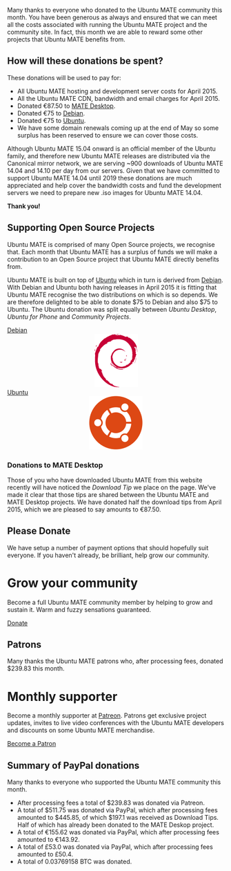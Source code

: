 <!--
.. title: Ubuntu MATE April 2015 supporters
.. slug: ubuntu-mate-april-2015-supporters
.. date: 2015-04-30 20:32:42 UTC
.. tags: Ubuntu,MATE,community,donate
.. link:
.. description: Community members who supported Ubuntu MATE this month.
.. type: text
.. author: Martin Wimpress
-->

Many thanks to everyone who donated to the Ubuntu MATE community this
month. You have been generous as always and ensured that we can meet
all the costs associated with running the Ubuntu MATE project and the
community site. In fact, this month we are able to reward some other
projects that Ubuntu MATE benefits from.

## How will these donations be spent?

These donations will be used to pay for:

  * All Ubuntu MATE hosting and development server costs for April 2015.
  * All the Ubuntu MATE CDN, bandwidth and email charges for April 2015.
  * Donated €87.50 to [MATE Desktop](http://mate-desktop.org).
  * Donated €75 to [Debian](http://www.debian.org).
  * Donated €75 to [Ubuntu](http://www.ubuntu.com).
  * We have some domain renewals coming up at the end of May so some surplus has
  been reserved to ensure we can cover those costs.

Although Ubuntu MATE 15.04 onward is an official member of the Ubuntu family,
and therefore new Ubuntu MATE releases are distributed via the Canonical mirror
network, we are serving ~900 downloads of Ubuntu MATE 14.04 and 14.10 per day
from our servers. Given that we have committed to support Ubuntu MATE 14.04
until 2019 these donations are much appreciated and help cover the bandwidth
costs and fund the development servers we need to prepare new .iso images for
Ubuntu MATE 14.04.

**Thank you!**

## Supporting Open Source Projects

Ubuntu MATE is comprised of many Open Source projects, we recognise that. Each
month that Ubuntu MATE has a surplus of funds we will make a contribution to an
Open Source project that Ubuntu MATE directly benefits from.

Ubuntu MATE is built on top of [Ubuntu](http://www.ubuntu.com) which in turn is
derived from [Debian](http://www.debian.org). With Debian and Ubuntu both having
releases in April 2015 it is fitting that Ubuntu MATE recognise the two
distributions on which is so depends. We are therefore delighted to be able to
donate $75 to Debian and also $75 to Ubuntu. The Ubuntu donation was split
equally between *Ubuntu Desktop*, *Ubuntu for Phone* and *Community Projects*.

<div class="row">
  <div class="col-lg-6">
    <div class="bs-component">
      <div class="list-group">
        <a class="list-group-item active" href="http://www.debian.org">Debian</a>
        <a class="list-group-item"><div align="center"><img src="/gallery/Logos/debian.png" /></div></a>
      </div>
    </div>
  </div>
  <div class="col-lg-6">
    <div class="bs-component">
      <div class="list-group">
        <a class="list-group-item active" href="http://www.ubuntu.com">Ubuntu</a>
        <a class="list-group-item"><div align="center"><img src="/gallery/Logos/ubuntu.png" /></div></a>
      </div>
    </div>
  </div>
</div>

### Donations to MATE Desktop

Those of you who have downloaded Ubuntu MATE from this website recently will
have noticed the *Download Tip* we place on the page. We've made it clear
that those tips are shared between the Ubuntu MATE and MATE Desktop projects.
We have donated half the download tips from April 2015, which we are pleased
to say amounts to €87.50.

## Please Donate

We have setup a number of payment options that should hopefully suit everyone.
If you haven't already, be brilliant, help grow our community.

<div class="bs-component">
    <div class="jumbotron">
        <h1>Grow your community</h1>
        <p>Become a full Ubuntu MATE community member by helping to grow and
        sustain it. Warm and fuzzy sensations guaranteed.</p>
        <a href="/donate/" class="btn btn-primary btn-lg">Donate</a>
        </p>
    </div>
</div>

## Patrons

Many thanks the Ubuntu MATE patrons who, after processing fees, donated $239.83 this month.

<div class="bs-component">
    <div class="jumbotron">
        <h1>Monthly supporter</h1>
        <p>Become a monthly supporter at <a href="http://www.patreon.com/ubuntu_mate">Patreon</a>.
        Patrons get exclusive project updates, invites to live video conferences with the Ubuntu
        MATE developers and discounts on some Ubuntu MATE merchandise.</p>
        <a href="http://www.patreon.com/ubuntu_mate" class="btn btn-primary btn-lg">Become a Patron</a>
        </p>
    </div>
</div>

## Summary of PayPal donations

Many thanks to everyone who supported the Ubuntu MATE community this month.

  * After processing fees a total of $239.83 was donated via Patreon.
  * A total of $511.75 was donated via PayPal, which after processing fees amounted to $445.85, of which $197.1 was received as Download Tips. Half of which has already been donated to the MATE Deskop project.
  * A total of &euro;155.62 was donated via PayPal, which after processing fees amounted to &euro;143.92.
  * A total of &pound;53.0 was donated via PayPal, which after processing fees amounted to &pound;50.4.
  * A total of 0.03769158 BTC was donated.